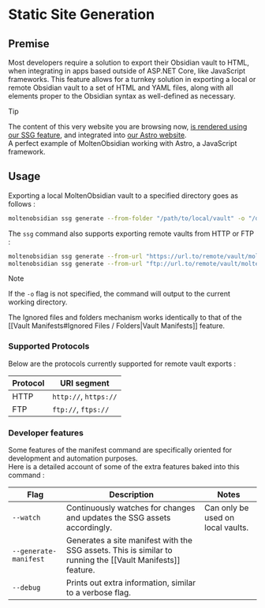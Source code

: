 # Static Site Generation

## Premise
Most developers require a solution to export their Obsidian vault to HTML, when integrating in apps based outside of ASP.NET Core, like JavaScript frameworks.
This feature allows for a turnkey solution in exporting a local or remote Obsidian vault to a set of HTML and YAML files, along with all elements proper to the Obsidian syntax as well-defined as necessary.

> [!TIP]
> The content of this very website you are browsing now, [is rendered using our SSG feature](https://github.com/Nodsoft/MoltenObsidian/blob/main/.github/workflows/deploy-astro-website.yml), and integrated into [our Astro website](https://github.com/Nodsoft/MoltenObsidian/tree/main/nodsoft_moltenobsidian_web).  
> A perfect example of MoltenObsidian working with Astro, a JavaScript framework.

## Usage 
Exporting a local MoltenObsidian vault to a specified directory goes as follows :
```sh  
moltenobsidian ssg generate --from-folder "/path/to/local/vault" -o "/destination/directory"
```  

The `ssg` command also supports exporting remote vaults from HTTP or FTP :
```sh  
moltenobsidian ssg generate --from-url "https://url.to/remote/vault/moltenobsidian.manifest.json" -o "/destination/directory"
moltenobsidian ssg generate --from-url "ftp://url.to/remote/vault/moltenobsidian.manifest.json" -o "/destination/directory"
```

> [!NOTE]
> If the `-o` flag is not specified, the command will output to the current working directory.

The Ignored files and folders mechanism works identically to that of the [[Vault Manifests#Ignored Files / Folders|Vault Manifests]] feature.
### Supported Protocols
Below are the protocols currently supported for remote vault exports :

| Protocol | URI segment           |
| -------- | --------------------- |
| HTTP     | `http://`, `https://` |
| FTP      | `ftp://`, `ftps://`   |

### Developer features
Some features of the manifest command are specifically oriented for development and automation purposes.  
Here is a detailed account of some of the extra features baked into this command :

| Flag                  | Description                                                                                                | Notes                             |
| --------------------- | ---------------------------------------------------------------------------------------------------------- | --------------------------------- |
| `--watch`             | Continuously watches for changes and updates the SSG assets accordingly.                                   | Can only be used on local vaults. |
| `--generate-manifest` | Generates a site manifest with the SSG assets. This is similar to running the [[Vault Manifests]] feature. |                                   |
| `--debug`             | Prints out extra information, similar to a verbose flag.                                                   |                                   |
